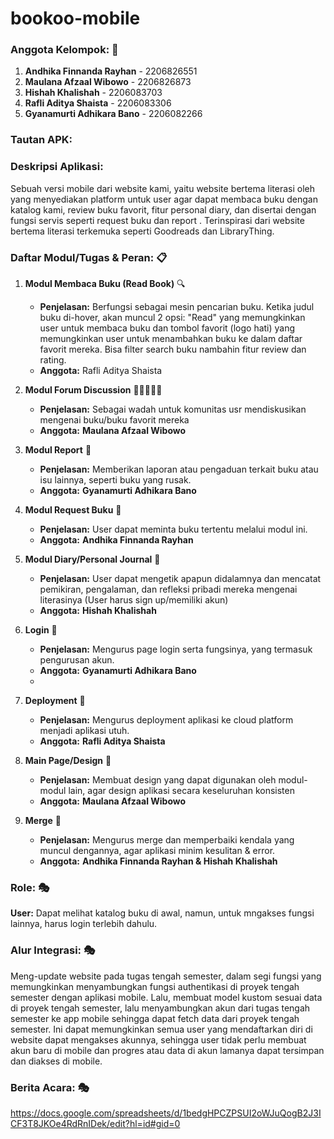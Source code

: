 # bookoo-mobile
### **Anggota Kelompok:** 👥
1. **Andhika Finnanda Rayhan** - 2206826551
2. **Maulana Afzaal Wibowo** - 2206826873
3. **Hishah Khalishah** - 2206083703
4. **Rafli Aditya Shaista** - 2206083306
5. **Gyanamurti Adhikara Bano** - 2206082266

### **Tautan APK:**

### **Deskripsi Aplikasi:**
Sebuah versi mobile dari website kami, yaitu website bertema literasi oleh yang menyediakan platform untuk user agar dapat membaca buku dengan katalog kami, review buku favorit, fitur personal diary, dan disertai dengan fungsi servis seperti request buku dan report . Terinspirasi dari website bertema literasi terkemuka seperti Goodreads dan LibraryThing.

### **Daftar Modul/Tugas & Peran:** 📋

1. **Modul Membaca Buku (Read Book)** 🔍 
   - **Penjelasan:** Berfungsi sebagai mesin pencarian buku. Ketika judul buku di-hover, akan muncul 2 opsi: "Read" yang memungkinkan user untuk membaca buku dan tombol favorit (logo hati) yang memungkinkan user untuk menambahkan buku ke dalam daftar favorit mereka. Bisa filter search buku nambahin fitur review dan rating.
   - **Anggota:** Rafli Aditya Shaista

2. **Modul Forum Discussion** 👨🏾‍🤝‍👨🏻
   - **Penjelasan:** Sebagai wadah untuk komunitas usr mendiskusikan mengenai buku/buku favorit mereka
   - **Anggota:** **Maulana Afzaal Wibowo**

3. **Modul Report** 📝
   - **Penjelasan:** Memberikan laporan atau pengaduan terkait buku atau isu lainnya, seperti buku yang rusak.
   - **Anggota:** **Gyanamurti Adhikara Bano**

4. **Modul Request Buku** 📖
   - **Penjelasan:** User dapat meminta buku tertentu melalui modul ini.
   - **Anggota:** **Andhika Finnanda Rayhan** 

5. **Modul Diary/Personal Journal** 📔
   - **Penjelasan:** User dapat mengetik apapun didalamnya dan mencatat pemikiran, pengalaman, dan refleksi pribadi mereka mengenai literasinya (User harus sign up/memiliki akun)
   - **Anggota:** **Hishah Khalishah**
  
6. **Login** 📔
   - **Penjelasan:** Mengurus page login serta fungsinya, yang termasuk pengurusan akun.
   - **Anggota:** **Gyanamurti Adhikara Bano**
   - 
7. **Deployment** 📔
   - **Penjelasan:** Mengurus deployment aplikasi ke cloud platform menjadi aplikasi utuh.
   - **Anggota:** **Rafli Aditya Shaista**

8. **Main Page/Design** 📔
   - **Penjelasan:** Membuat design yang dapat digunakan oleh modul-modul lain, agar design aplikasi secara keseluruhan konsisten
   - **Anggota:** **Maulana Afzaal Wibowo**
  
9. **Merge** 📔
   - **Penjelasan:** Mengurus merge dan memperbaiki kendala yang muncul dengannya, agar aplikasi minim kesulitan & error.
   - **Anggota:** **Andhika Finnanda Rayhan & Hishah Khalishah**

### **Role:** 🎭
**User:** Dapat melihat katalog buku di awal, namun, untuk mngakses fungsi lainnya, harus login terlebih dahulu.

### **Alur Integrasi:** 🎭
Meng-update website pada tugas tengah semester, dalam segi fungsi yang memungkinkan menyambungkan fungsi authentikasi di proyek tengah semester dengan aplikasi mobile. Lalu, membuat model kustom sesuai data di proyek tengah semester, lalu menyambungkan akun dari tugas tengah semester ke app mobile sehingga dapat fetch data dari proyek tengah semester.  Ini dapat memungkinkan semua user yang mendaftarkan diri di website dapat mengakses akunnya, sehingga user tidak perlu membuat akun baru di mobile dan progres atau data di akun lamanya dapat tersimpan dan diakses di mobile.

### **Berita Acara:** 🎭
https://docs.google.com/spreadsheets/d/1bedgHPCZPSUI2oWJuQogB2J3ICF3T8JKOe4RdRnIDek/edit?hl=id#gid=0
